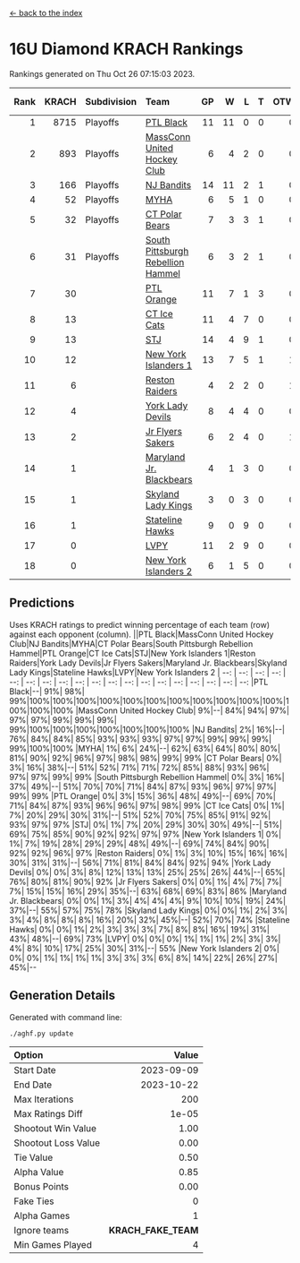 [<- back to the index](readme.md)
# 16U Diamond KRACH Rankings
Rankings generated on Thu Oct 26 07:15:03 2023.

Rank|KRACH|Subdivision|Team|GP|W|L|T|OTW|OTL|SoS|Exp Wins|Win Diff
---:|---:|:---|:---|---:|---:|---:|---:|---:|---:|---:|---:|---:
1|8715|Playoffs|[PTL Black](https://gamesheetstats.com/seasons/3663/teams/140833/schedule)|11|11|0|0|0|0|156|11.8|-0.0
2|893|Playoffs|[MassConn United Hockey Club](https://gamesheetstats.com/seasons/3663/teams/140835/schedule)|6|4|2|0|0|0|2541|4.8|-0.0
3|166|Playoffs|[NJ Bandits](https://gamesheetstats.com/seasons/3663/teams/140836/schedule)|14|11|2|1|0|0|132|12.4|0.0
4|52|Playoffs|[MYHA](https://gamesheetstats.com/seasons/3663/teams/140838/schedule)|6|5|1|0|0|0|27|5.9|0.0
5|32|Playoffs|[CT Polar Bears](https://gamesheetstats.com/seasons/3663/teams/140834/schedule)|7|3|3|1|0|0|55|4.4|0.0
6|31|Playoffs|[South Pittsburgh Rebellion Hammel](https://gamesheetstats.com/seasons/3663/teams/140839/schedule)|6|3|2|1|0|0|1258|4.4|0.0
7|30||[PTL Orange](https://gamesheetstats.com/seasons/3663/teams/140842/schedule)|11|7|1|3|0|0|10|9.4|0.0
8|13||[CT Ice Cats](https://gamesheetstats.com/seasons/3663/teams/140846/schedule)|11|4|7|0|0|0|910|4.9|0.0
9|13||[STJ](https://gamesheetstats.com/seasons/3663/teams/140841/schedule)|14|4|9|1|0|1|1199|5.4|0.0
10|12||[New York Islanders 1](https://gamesheetstats.com/seasons/3663/teams/140847/schedule)|13|7|5|1|1|0|24|8.4|0.0
11|6||[Reston Raiders](https://gamesheetstats.com/seasons/3663/teams/140850/schedule)|4|2|2|0|1|0|10|2.9|0.0
12|4||[York Lady Devils](https://gamesheetstats.com/seasons/3663/teams/140845/schedule)|8|4|4|0|0|1|981|4.9|0.0
13|2||[Jr Flyers Sakers](https://gamesheetstats.com/seasons/3663/teams/140843/schedule)|6|2|4|0|1|0|31|2.9|0.0
14|1||[Maryland Jr. Blackbears](https://gamesheetstats.com/seasons/3663/teams/140848/schedule)|4|1|3|0|0|1|1750|1.9|0.0
15|1||[Skyland Lady Kings](https://gamesheetstats.com/seasons/3663/teams/140849/schedule)|3|0|3|0|0|0|14|0.9|0.0
16|1||[Stateline Hawks](https://gamesheetstats.com/seasons/3663/teams/140840/schedule)|9|0|9|0|0|0|2658|0.9|0.0
17|0||[LVPY](https://gamesheetstats.com/seasons/3663/teams/140844/schedule)|11|2|9|0|0|0|18|2.9|0.0
18|0||[New York Islanders 2](https://gamesheetstats.com/seasons/3663/teams/140851/schedule)|6|1|5|0|0|0|10|1.9|0.0

## Predictions
Uses KRACH ratings to predict winning percentage of each team (row) against each opponent (column).
||PTL Black|MassConn United Hockey Club|NJ Bandits|MYHA|CT Polar Bears|South Pittsburgh Rebellion Hammel|PTL Orange|CT Ice Cats|STJ|New York Islanders 1|Reston Raiders|York Lady Devils|Jr Flyers Sakers|Maryland Jr. Blackbears|Skyland Lady Kings|Stateline Hawks|LVPY|New York Islanders 2
| --: | --: | --: | --: | --: | --: | --: | --: | --: | --: | --: | --: | --: | --: | --: | --: | --: | --: | --: 
|PTL Black|--| 91%| 98%| 99%|100%|100%|100%|100%|100%|100%|100%|100%|100%|100%|100%|100%|100%|100%
|MassConn United Hockey Club|  9%|--| 84%| 94%| 97%| 97%| 97%| 99%| 99%| 99%| 99%|100%|100%|100%|100%|100%|100%|100%
|NJ Bandits|  2%| 16%|--| 76%| 84%| 84%| 85%| 93%| 93%| 93%| 97%| 97%| 99%| 99%| 99%| 99%|100%|100%
|MYHA|  1%|  6%| 24%|--| 62%| 63%| 64%| 80%| 80%| 81%| 90%| 92%| 96%| 97%| 98%| 98%| 99%| 99%
|CT Polar Bears|  0%|  3%| 16%| 38%|--| 51%| 52%| 71%| 71%| 72%| 85%| 88%| 93%| 96%| 97%| 97%| 99%| 99%
|South Pittsburgh Rebellion Hammel|  0%|  3%| 16%| 37%| 49%|--| 51%| 70%| 70%| 71%| 84%| 87%| 93%| 96%| 97%| 97%| 99%| 99%
|PTL Orange|  0%|  3%| 15%| 36%| 48%| 49%|--| 69%| 70%| 71%| 84%| 87%| 93%| 96%| 96%| 97%| 98%| 99%
|CT Ice Cats|  0%|  1%|  7%| 20%| 29%| 30%| 31%|--| 51%| 52%| 70%| 75%| 85%| 91%| 92%| 93%| 97%| 97%
|STJ|  0%|  1%|  7%| 20%| 29%| 30%| 30%| 49%|--| 51%| 69%| 75%| 85%| 90%| 92%| 92%| 97%| 97%
|New York Islanders 1|  0%|  1%|  7%| 19%| 28%| 29%| 29%| 48%| 49%|--| 69%| 74%| 84%| 90%| 92%| 92%| 96%| 97%
|Reston Raiders|  0%|  1%|  3%| 10%| 15%| 16%| 16%| 30%| 31%| 31%|--| 56%| 71%| 81%| 84%| 84%| 92%| 94%
|York Lady Devils|  0%|  0%|  3%|  8%| 12%| 13%| 13%| 25%| 25%| 26%| 44%|--| 65%| 76%| 80%| 81%| 90%| 92%
|Jr Flyers Sakers|  0%|  0%|  1%|  4%|  7%|  7%|  7%| 15%| 15%| 16%| 29%| 35%|--| 63%| 68%| 69%| 83%| 86%
|Maryland Jr. Blackbears|  0%|  0%|  1%|  3%|  4%|  4%|  4%|  9%| 10%| 10%| 19%| 24%| 37%|--| 55%| 57%| 75%| 78%
|Skyland Lady Kings|  0%|  0%|  1%|  2%|  3%|  3%|  4%|  8%|  8%|  8%| 16%| 20%| 32%| 45%|--| 52%| 70%| 74%
|Stateline Hawks|  0%|  0%|  1%|  2%|  3%|  3%|  3%|  7%|  8%|  8%| 16%| 19%| 31%| 43%| 48%|--| 69%| 73%
|LVPY|  0%|  0%|  0%|  1%|  1%|  1%|  2%|  3%|  3%|  4%|  8%| 10%| 17%| 25%| 30%| 31%|--| 55%
|New York Islanders 2|  0%|  0%|  0%|  1%|  1%|  1%|  1%|  3%|  3%|  3%|  6%|  8%| 14%| 22%| 26%| 27%| 45%|--

## Generation Details

Generated with command line:
```
./aghf.py update
```

| Option | Value |
| :----- | ----: |
| Start Date | 2023-09-09 |
| End Date | 2023-10-22 |
| Max Iterations | 200 |
| Max Ratings Diff | 1e-05 |
| Shootout Win Value | 1.00 |
| Shootout Loss Value | 0.00 |
| Tie Value | 0.50 |
| Alpha Value | 0.85 |
| Bonus Points | 0.00 |
| Fake Ties | 0 |
| Alpha Games | 1 |
| Ignore teams | __KRACH_FAKE_TEAM__ |
| Min Games Played | 4 |

